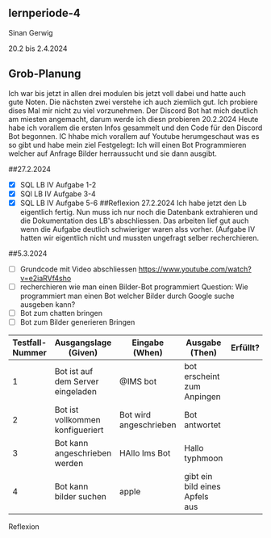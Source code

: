 ## lernperiode-4
Sinan Gerwig

20.2 bis 2.4.2024

## Grob-Planung
Ich war bis jetzt in allen drei modulen bis jetzt voll dabei und hatte auch gute Noten. Die nächsten zwei verstehe ich auch ziemlich gut.
Ich probiere dises Mal mir nicht zu viel vorzunehmen.
Der Discord Bot hat mich deutlich am miesten angemacht, darum werde ich diesn probieren
20.2.2024
Heute habe ich vorallem die ersten Infos gesammelt und den Code für den Discord Bot begonnen. IC hhabe mich vorallem auf Youtube herumgeschaut was es so gibt und habe mein ziel Festgelegt: Ich will einen Bot Programmieren welcher auf Anfrage Bilder herraussucht und sie dann ausgibt.

##27.2.2024
- [x] SQL LB IV Aufgabe 1-2
- [x] SQl LB IV Aufgabe 3-4
- [x] SQL LB IV Aufgabe 5-6
##Reflexion 27.2.2024
Ich habe jetzt den Lb eigentlich fertig. Nun muss ich nur noch die Datenbank extrahieren und die Dokumentation des LB's abschliessen. Das arbeiten lief gut auch wenn die Aufgabe deutlich schwieriger waren alss vorher. (Aufgabe IV hatten wir eigentlich nicht und mussten ungefragt selber recherchieren.

##5.3.2024
- [ ] Grundcode mit Video abschliessen https://www.youtube.com/watch?v=e2iaRVf4sho
- [ ] recherchieren wie man einen Bilder-Bot programmiert Question: Wie programmiert man einen Bot welcher Bilder durch Google suche ausgeben kann?
- [ ] Bot zum chatten bringen
- [ ] Bot zum Bilder generieren Bringen

| Testfall-Nummer | Ausgangslage (Given) | Eingabe (When) | Ausgabe (Then) | Erfüllt? |
| -------------- | -------------------- | -------------- | -------------- | -------- |
| 1              |     Bot ist auf dem Server eingeladen   |   @IMS bot   |  bot erscheint zum Anpingen	   |        |
| 2 |    Bot ist vollkommen konfigueriert   |   Bot wird angeschrieben |    Bot antwortet |          |
|  3 |      Bot kann angeschrieben werden |   HAllo Ims Bot             |     Hallo typhmoon  |          |
| 4  | Bot kann bilder suchen | apple      | gibt ein bild eines Apfels aus |  |



Reflexion

